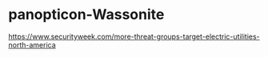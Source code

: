 # panopticon-Wassonite

https://www.securityweek.com/more-threat-groups-target-electric-utilities-north-america
